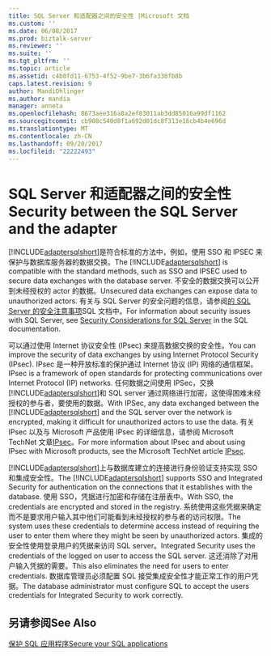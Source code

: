 ```yaml
---
title: SQL Server 和适配器之间的安全性 |Microsoft 文档
ms.custom: ''
ms.date: 06/08/2017
ms.prod: biztalk-server
ms.reviewer: ''
ms.suite: ''
ms.tgt_pltfrm: ''
ms.topic: article
ms.assetid: c4b0fd11-6753-4f52-9be7-3b6fa330fb8b
caps.latest.revision: 9
author: MandiOhlinger
ms.author: mandia
manager: anneta
ms.openlocfilehash: 8673aee316a8a2ef83011ab3dd85016a99df1162
ms.sourcegitcommit: cb908c540d8f1a692d01dc8f313e16cb4b4e696d
ms.translationtype: MT
ms.contentlocale: zh-CN
ms.lasthandoff: 09/20/2017
ms.locfileid: "22222493"
---
```

# <a name="security-between-the-sql-server-and-the-adapter"></a><span data-ttu-id="bb924-102">SQL Server 和适配器之间的安全性</span><span class="sxs-lookup"><span data-stu-id="bb924-102">Security between the SQL Server and the adapter</span></span>
<span data-ttu-id="bb924-103">[!INCLUDE[adaptersqlshort](../../includes/adaptersqlshort-md.md)]是符合标准的方法中，例如，使用 SSO 和 IPSEC 来保护与数据库服务器的数据交换。</span><span class="sxs-lookup"><span data-stu-id="bb924-103">The [!INCLUDE[adaptersqlshort](../../includes/adaptersqlshort-md.md)] is compatible with the standard methods, such as SSO and IPSEC used to secure data exchanges with the database server.</span></span> <span data-ttu-id="bb924-104">不安全的数据交换可以公开到未经授权的 actor 的数据。</span><span class="sxs-lookup"><span data-stu-id="bb924-104">Unsecured data exchanges can expose data to unauthorized actors.</span></span> <span data-ttu-id="bb924-105">有关与 SQL Server 的安全问题的信息，请参阅[的 SQL Server 的安全注意事项](http://go.microsoft.com/fwlink/p/?LinkId=196954)SQL 文档中。</span><span class="sxs-lookup"><span data-stu-id="bb924-105">For information about security issues with SQL Server, see [Security Considerations for SQL Server](http://go.microsoft.com/fwlink/p/?LinkId=196954) in the SQL documentation.</span></span>  
  
 <span data-ttu-id="bb924-106">可以通过使用 Internet 协议安全性 (IPsec) 来提高数据交换的安全性。</span><span class="sxs-lookup"><span data-stu-id="bb924-106">You can improve the security of data exchanges by using Internet Protocol Security (IPsec).</span></span> <span data-ttu-id="bb924-107">IPsec 是一种开放标准的保护通过 Internet 协议 (IP) 网络的通信框架。</span><span class="sxs-lookup"><span data-stu-id="bb924-107">IPsec is a framework of open standards for protecting communications over Internet Protocol (IP) networks.</span></span> <span data-ttu-id="bb924-108">任何数据之间使用 IPSec，交换[!INCLUDE[adaptersqlshort](../../includes/adaptersqlshort-md.md)]和 SQL server 通过网络进行加密，这使得困难未经授权的参与者，要使用的数据。</span><span class="sxs-lookup"><span data-stu-id="bb924-108">With IPSec, any data exchanged between the [!INCLUDE[adaptersqlshort](../../includes/adaptersqlshort-md.md)] and the SQL server over the network is encrypted, making it difficult for unauthorized actors to use the data.</span></span> <span data-ttu-id="bb924-109">有关 IPsec 以及与 Microsoft 产品使用 IPsec 的详细信息，请参阅 Microsoft TechNet 文章[IPsec](http://go.microsoft.com/fwlink/p/?LinkId=196955)。</span><span class="sxs-lookup"><span data-stu-id="bb924-109">For more information about IPsec and about using IPsec with Microsoft products, see the Microsoft TechNet article [IPsec](http://go.microsoft.com/fwlink/p/?LinkId=196955).</span></span>  
  
 <span data-ttu-id="bb924-110">[!INCLUDE[adaptersqlshort](../../includes/adaptersqlshort-md.md)]上与数据库建立的连接进行身份验证支持实现 SSO 和集成安全性。</span><span class="sxs-lookup"><span data-stu-id="bb924-110">The [!INCLUDE[adaptersqlshort](../../includes/adaptersqlshort-md.md)] supports SSO and Integrated Security for authentication on the connections that it establishes with the database.</span></span> <span data-ttu-id="bb924-111">使用 SSO，凭据进行加密和存储在注册表中。</span><span class="sxs-lookup"><span data-stu-id="bb924-111">With SSO, the credentials are encrypted and stored in the registry.</span></span> <span data-ttu-id="bb924-112">系统使用这些凭据来确定而不是要求用户输入其中他们可能看到未经授权的参与者的访问权限。</span><span class="sxs-lookup"><span data-stu-id="bb924-112">The system uses these credentials to determine access instead of requiring the user to enter them where they might be seen by unauthorized actors.</span></span> <span data-ttu-id="bb924-113">集成的安全性使用登录用户的凭据来访问 SQL server。</span><span class="sxs-lookup"><span data-stu-id="bb924-113">Integrated Security uses the credentials of the logged on user to access the SQL server.</span></span> <span data-ttu-id="bb924-114">这还消除了对用户输入凭据的需要。</span><span class="sxs-lookup"><span data-stu-id="bb924-114">This also eliminates the need for users to enter credentials.</span></span> <span data-ttu-id="bb924-115">数据库管理员必须配置 SQL 接受集成安全性才能正常工作的用户凭据。</span><span class="sxs-lookup"><span data-stu-id="bb924-115">The database administrator must configure SQL to accept the users credentials for Integrated Security to work correctly.</span></span>  
  
## <a name="see-also"></a><span data-ttu-id="bb924-116">另请参阅</span><span class="sxs-lookup"><span data-stu-id="bb924-116">See Also</span></span>  
[<span data-ttu-id="bb924-117">保护 SQL 应用程序</span><span class="sxs-lookup"><span data-stu-id="bb924-117">Secure your SQL applications</span></span>](../../adapters-and-accelerators/adapter-sql/secure-your-sql-applications.md)